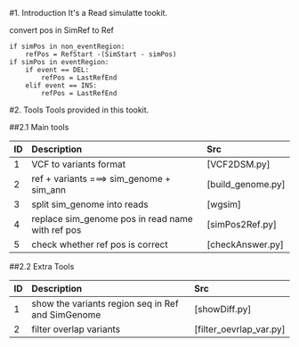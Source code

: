 
#1. Introduction
It's a Read simulatte tookit.

convert pos in SimRef to Ref
	
	if simPos in non_eventRegion:
		refPos = RefStart -(SimStart - simPos)
	if simPos in eventRegion:
		if event == DEL:
			refPos = LastRefEnd
		elif event == INS:
			refPos = LastRefEnd 	

#2. Tools
Tools provided in this tookit.


##2.1 Main tools

ID |  Description										|  Src
:----------------|:-------------------------------------|  :---------------
1  |  VCF to variants format  							|  [VCF2DSM.py]
2  |  ref + variants ===> sim_genome + sim_ann  		|  [build_genome.py]
3  |  split sim_genome into reads  						|  [wgsim]
4  |  replace sim_genome pos in read name with ref pos  |  [simPos2Ref.py]
5  |  check whether ref pos is correct  				|  [checkAnswer.py]

##2.2 Extra Tools

ID |  Description  										 |	Src
:----------------|:----------------|:---------------
1  |  show the variants region seq in Ref and SimGenome  |  [showDiff.py]
2  |  filter overlap variants  							 |  [filter_oevrlap_var.py]
